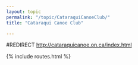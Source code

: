 ```yaml
---
layout: topic
permalink: "/topic/CataraquiCanoeClub/"
title: "Cataraqui Canoe Club"

---
```


#REDIRECT http://cataraquicanoe.on.ca/index.html

{% include routes.html %}

